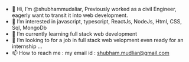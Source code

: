 - 👋 Hi, I’m @shubhammudaliar, Previously worked as a civil Engineer, eagerly want to transit it into web development.
- 👀 I’m interested in javascript, typescript, ReactJs, NodeJs, Html, CSS, Sql, MongoDb
- 🌱 I’m currently learning full stack web development
- 💞️ I’m looking to for a job in full stack web velopment even ready for an internship ...
- 📫 How to reach me : my email id : shubham.mudliar@gmail.com 
<!---
shubhammudaliar/shubhammudaliar is a ✨ special ✨ repository because its `README.md` (this file) appears on your GitHub profile.
You can click the Preview link to take a look at your changes.
--->
